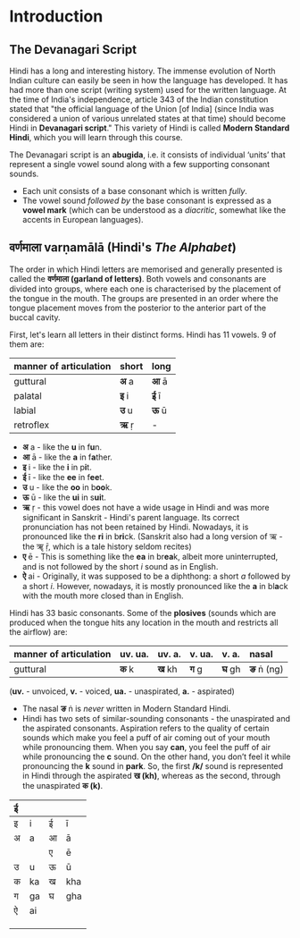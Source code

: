 # Introduction

## The Devanagari Script

Hindi has a long and interesting history. The immense evolution of North Indian culture can easily be seen in how the language has developed. It has had more than one script (writing system) used for the written language. At the time of India's independence, article 343 of the Indian constitution stated that "the official language of the Union [of India] (since India was considered a union of various unrelated states at that time) should become Hindi in **Devanagari script**." This variety of Hindi is called **Modern Standard Hindi**, which you will learn through this course.

The Devanagari script is an **abugida**, i.e. it consists of individual ‘units’ that represent a single vowel sound along with a few supporting consonant sounds.

- Each unit consists of a base consonant which is written *fully*.
- The vowel sound *followed by* the base consonant is expressed as a **vowel mark** (which can be understood as a *diacritic*, somewhat like the accents in European languages).

## वर्णमाला varṇamālā (Hindi's *The Alphabet*)

The order in which Hindi letters are memorised and generally presented is called the **वर्णमाला (garland of letters)**. Both vowels and consonants are divided into groups, where each one is characterised by the placement of the tongue in the mouth. The groups are presented in an order where the tongue placement moves from the posterior to the anterior part of the buccal cavity.

First, let's learn all letters in their distinct forms. Hindi has 11 vowels. 9 of them are:

| manner of articulation | short   | long    |
| :--------------------- | :------ | :------ |
| guttural               | **अ** a | **आ** ā |
| palatal                | **इ** i | **ई** ī |
| labial                 | **उ** u | **ऊ** ū |
| retroflex              | **ऋ** ṛ | -       |

- **अ** a - like the **u** in f**u**n.
- **आ** ā - like the **a** in f**a**ther.
- **इ** i - like the **i** in p**i**t.
- **ई** ī - like the **ee** in f**ee**t.
- **उ** u - like the **oo** in b**oo**k.
- **ऊ** ū - like the **ui** in s**ui**t.
- **ऋ** ṛ - this vowel does not have a wide usage in Hindi and was more significant in Sanskrit - Hindi's parent language. Its correct pronunciation has not been retained by Hindi. Nowadays, it is pronounced like the **ri** in b**ri**ck. (Sanskrit also had a long version of ऋ - the ॠ ṝ, which is a tale history seldom recites)
- **ए** ē - This is something like the **ea** in br**ea**k, albeit more uninterrupted, and is not followed by the short *i* sound as in English.
- **ऐ** ai - Originally, it was supposed to be a diphthong: a short *a* followed by a short *i*. However, nowadays, it is mostly pronounced like the **a** in bl**a**ck with the mouth more closed than in English.

Hindi has 33 basic consonants. Some of the **plosives** (sounds which are produced when the tongue hits any location in the mouth and restricts all the airflow) are:

| manner of articulation | uv. ua. | uv. a.   | v. ua.  | v. a.    | nasal        |
| :--------------------- | :------ | :------- | :------ | :------- | :----------- |
| guttural               | **क** k | **ख** kh | **ग** g | **घ** gh | **ङ** ṅ (ng) |

(**uv.** - unvoiced, **v.** - voiced, **ua.** - unaspirated, **a.** - aspirated)

- The nasal **ङ** ṅ is *never* written in Modern Standard Hindi.
- Hindi has two sets of similar-sounding consonants - the unaspirated and the aspirated consonants. Aspiration refers to the quality of certain sounds which make you feel a puff of air coming out of your mouth while pronouncing them. When you say **can**, you feel the puff of air while pronouncing the **c** sound. On the other hand, you don’t feel it while pronouncing the **k** sound in **park**. So, the first **/k/** sound is represented in Hindi through the aspirated **ख (kh)**, whereas as the second, through the unaspirated **क (k)**.



| ई |  |  |  |
| :--- | :--- | :--- | :--- |
| इ | i | ई | ī |
| अ | a | आ | ā |
|  |  | ए | ē |
| उ | u | ऊ | ū |
| क | ka | ख | kha |
| ग | ga | घ | gha |
| ऐ | ai |  |  |
|  |  |  |  |
|  |  |  |  |
|  |  |  |  |

